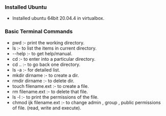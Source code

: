 ### Installed Ubuntu
- Installed ubuntu 64bit 20.04.4 in virtualbox.

### Basic Terminal Commands
- pwd :- print the working directory.
- ls :- to list the items in current directory.
- --help :- to get help/manual.
- cd :- to enter into a particular directory.
- cd .. :- to go back one directory.
- ls -a  :- for detailed list.
- mkdir dirname  :- to create a dir.
- rmdir dirname  :- to delete dir.
- touch filename.ext  :- to create a file.
- rm filename.ext   :-  to delete that file.
- ls -l  :- to print the permissions of the file.
- chmod ijk filename.ext  :- to change admin , group , public permissions of file. (read, write and execute).

